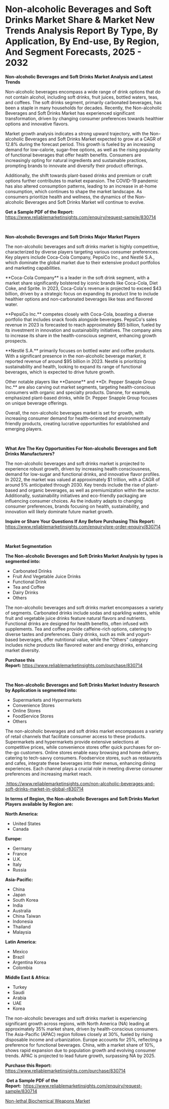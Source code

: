 <p><h1>Non-alcoholic Beverages and Soft Drinks Market Share & Market New Trends Analysis Report By Type, By Application, By End-use, By Region, And Segment Forecasts, 2025 - 2032</h1></p><p><strong>Non-alcoholic Beverages and Soft Drinks Market Analysis and Latest Trends</strong></p>
<p><p>Non-alcoholic beverages encompass a wide range of drink options that do not contain alcohol, including soft drinks, fruit juices, bottled waters, teas, and coffees. The soft drinks segment, primarily carbonated beverages, has been a staple in many households for decades. Recently, the Non-alcoholic Beverages and Soft Drinks Market has experienced significant transformation, driven by changing consumer preferences towards healthier options and innovative flavors.</p><p>Market growth analysis indicates a strong upward trajectory, with the Non-alcoholic Beverages and Soft Drinks Market expected to grow at a CAGR of 12.8% during the forecast period. This growth is fueled by an increasing demand for low-calorie, sugar-free options, as well as the rising popularity of functional beverages that offer health benefits. Consumers are increasingly opting for natural ingredients and sustainable practices, prompting brands to innovate and diversify their product offerings. </p><p>Additionally, the shift towards plant-based drinks and premium or craft options further contributes to market expansion. The COVID-19 pandemic has also altered consumption patterns, leading to an increase in at-home consumption, which continues to shape the market landscape. As consumers prioritize health and wellness, the dynamics of the Non-alcoholic Beverages and Soft Drinks Market will continue to evolve.</p></p>
<p><strong>Get a Sample PDF of the Report:&nbsp;</strong> <a href="https://www.reliablemarketinsights.com/enquiry/request-sample/830714?utm_campaign=3293&utm_medium=2&utm_source=Github&utm_content=ia&utm_term=25032025&utm_id=non-alcoholic-beverages-and-soft-drinks">https://www.reliablemarketinsights.com/enquiry/request-sample/830714</a></p>
<p>&nbsp;</p>
<p><strong>Non-alcoholic Beverages and Soft Drinks Major Market Players</strong></p>
<p><p>The non-alcoholic beverages and soft drinks market is highly competitive, characterized by diverse players targeting various consumer preferences. Key players include Coca-Cola Company, PepsiCo Inc., and Nestlé S.A., which dominate the global market due to their extensive product portfolios and marketing capabilities.</p><p>**Coca-Cola Company** is a leader in the soft drink segment, with a market share significantly bolstered by iconic brands like Coca-Cola, Diet Coke, and Sprite. In 2023, Coca-Cola's revenue is projected to exceed $43 billion, driven by a strategic focus on expanding its product line to include healthier options and non-carbonated beverages like teas and flavored water.</p><p>**PepsiCo Inc.** competes closely with Coca-Cola, boasting a diverse portfolio that includes snack foods alongside beverages. PepsiCo's sales revenue in 2023 is forecasted to reach approximately $85 billion, fueled by its investment in innovation and sustainability initiatives. The company aims to increase its share in the health-conscious segment, enhancing growth prospects.</p><p>**Nestlé S.A.** primarily focuses on bottled water and coffee products. With a significant presence in the non-alcoholic beverage market, it reported revenue of around $95 billion in 2023. Nestlé is prioritizing sustainability and health, looking to expand its range of functional beverages, which is expected to drive future growth.</p><p>Other notable players like **Danone** and **Dr. Pepper Snapple Group Inc.** are also carving out market segments, targeting health-conscious consumers with organic and specialty products. Danone, for example, emphasized plant-based drinks, while Dr. Pepper Snapple Group focuses on unique beverage offerings.</p><p>Overall, the non-alcoholic beverages market is set for growth, with increasing consumer demand for health-oriented and environmentally friendly products, creating lucrative opportunities for established and emerging players.</p></p>
<p>&nbsp;</p>
<p><strong>What Are The Key Opportunities For Non-alcoholic Beverages and Soft Drinks Manufacturers?</strong></p>
<p><p>The non-alcoholic beverages and soft drinks market is projected to experience robust growth, driven by increasing health consciousness, demand for low-sugar and functional drinks, and innovative flavor profiles. In 2022, the market was valued at approximately $1 trillion, with a CAGR of around 5% anticipated through 2030. Key trends include the rise of plant-based and organic beverages, as well as premiumization within the sector. Additionally, sustainability initiatives and eco-friendly packaging are influencing consumer choices. As the industry adapts to changing consumer preferences, brands focusing on health, sustainability, and innovation will likely dominate future market growth.</p></p>
<p><strong>Inquire or Share Your Questions If Any Before Purchasing This Report:</strong> <a href="https://www.reliablemarketinsights.com/enquiry/pre-order-enquiry/830714?utm_campaign=3293&utm_medium=2&utm_source=Github&utm_content=ia&utm_term=25032025&utm_id=non-alcoholic-beverages-and-soft-drinks">https://www.reliablemarketinsights.com/enquiry/pre-order-enquiry/830714</a></p>
<p>&nbsp;</p>
<p><strong>Market Segmentation</strong></p>
<p><strong>The Non-alcoholic Beverages and Soft Drinks Market Analysis by types is segmented into:</strong></p>
<p><ul><li>Carbonated Drinks</li><li>Fruit And Vegetable Juice Drinks</li><li>Functional Drink</li><li>Tea and Coffee</li><li>Dairy Drinks</li><li>Others</li></ul></p>
<p><p>The non-alcoholic beverages and soft drinks market encompasses a variety of segments. Carbonated drinks include sodas and sparkling waters, while fruit and vegetable juice drinks feature natural flavors and nutrients. Functional drinks are designed for health benefits, often infused with supplements. Tea and coffee provide caffeine-rich options, catering to diverse tastes and preferences. Dairy drinks, such as milk and yogurt-based beverages, offer nutritional value, while the "Others" category includes niche products like flavored water and energy drinks, enhancing market diversity.</p></p>
<p><strong>Purchase this Report:&nbsp;</strong><a href="https://www.reliablemarketinsights.com/purchase/830714?utm_campaign=3293&utm_medium=2&utm_source=Github&utm_content=ia&utm_term=25032025&utm_id=non-alcoholic-beverages-and-soft-drinks">https://www.reliablemarketinsights.com/purchase/830714</a></p>
<p>&nbsp;</p>
<p><strong>The Non-alcoholic Beverages and Soft Drinks Market Industry Research by Application is segmented into:</strong></p>
<p><ul><li>Supermarkets and Hypermarkets</li><li>Convenience Stores</li><li>Online Stores</li><li>FoodService Stores</li><li>Others</li></ul></p>
<p><p>The non-alcoholic beverages and soft drinks market encompasses a variety of retail channels that facilitate consumer access to these products. Supermarkets and hypermarkets provide extensive selections at competitive prices, while convenience stores offer quick purchases for on-the-go customers. Online stores enable easy browsing and home delivery, catering to tech-savvy consumers. Foodservice stores, such as restaurants and cafes, integrate these beverages into their menus, enhancing dining experiences. Each channel plays a crucial role in meeting diverse consumer preferences and increasing market reach.</p></p>
<p><a href="https://www.reliablemarketinsights.com/non-alcoholic-beverages-and-soft-drinks-market-in-global-r830714?utm_campaign=3293&utm_medium=2&utm_source=Github&utm_content=ia&utm_term=25032025&utm_id=non-alcoholic-beverages-and-soft-drinks">&nbsp;https://www.reliablemarketinsights.com/non-alcoholic-beverages-and-soft-drinks-market-in-global-r830714</a></p>
<p><strong>In terms of Region, the Non-alcoholic Beverages and Soft Drinks Market Players available by Region are:</strong></p>
<p>
    <p> <strong> North America: </strong>
        <ul>
            <li>United States</li>
            <li>Canada</li>
        </ul>
        </p> 
    <p> <strong> Europe: </strong>
        <ul>
            <li>Germany</li>
            <li>France</li>
            <li>U.K.</li>
            <li>Italy</li>
            <li>Russia</li>
        </ul>
        </p> 
    <p> <strong> Asia-Pacific: </strong>
        <ul>
            <li>China</li>
            <li>Japan</li>
            <li>South Korea</li>
            <li>India</li>
            <li>Australia</li>
            <li>China Taiwan</li>
            <li>Indonesia</li>
            <li>Thailand</li>
            <li>Malaysia</li>
        </ul>
        </p> 
    <p> <strong> Latin America: </strong>
        <ul>
            <li>Mexico</li>
            <li>Brazil</li>
            <li>Argentina Korea</li>
            <li>Colombia</li>
        </ul>
        </p> 
    <p> <strong> Middle East & Africa: </strong>
        <ul>
            <li>Turkey</li>
            <li>Saudi</li>
            <li>Arabia</li>
            <li>UAE</li>
            <li>Korea</li>
        </ul>
    </p>
    </p>
<p><p>The non-alcoholic beverages and soft drinks market is experiencing significant growth across regions, with North America (NA) leading at approximately 35% market share, driven by health-conscious consumers. The Asia-Pacific (APAC) region follows closely at 30%, fueled by rising disposable income and urbanization. Europe accounts for 25%, reflecting a preference for functional beverages. China, with a market share of 10%, shows rapid expansion due to population growth and evolving consumer trends. APAC is projected to lead future growth, surpassing NA by 2025.</p></p>
<p><strong>Purchase this Report: </strong><a href="https://www.reliablemarketinsights.com/purchase/830714?utm_campaign=3293&utm_medium=2&utm_source=Github&utm_content=ia&utm_term=25032025&utm_id=non-alcoholic-beverages-and-soft-drinks">https://www.reliablemarketinsights.com/purchase/830714</a></p>
<p>&nbsp;<strong>Get a Sample PDF of the Report:&nbsp;&nbsp;</strong><a href="https://www.reliablemarketinsights.com/enquiry/request-sample/830714?utm_campaign=3293&utm_medium=2&utm_source=Github&utm_content=ia&utm_term=25032025&utm_id=non-alcoholic-beverages-and-soft-drinks">https://www.reliablemarketinsights.com/enquiry/request-sample/830714</a></p>
<p><strong></strong></p>
<p><p><a href="https://github.com/daemluari/Market-Research-Report-List-1/blob/main/non-lethal-biochemical-weapons-market.md?utm_campaign=3293&utm_medium=2&utm_source=Github&utm_content=ia&utm_term=25032025&utm_id=non-alcoholic-beverages-and-soft-drinks">Non-lethal Biochemical Weapons Market</a></p></p>
